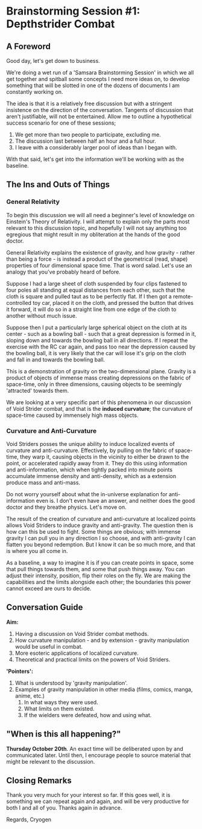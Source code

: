 # Brainstorming Session #1: Depthstrider Combat
## A Foreword
Good day, let's get down to business. 

We're doing a wet run of a 'Samsara Brainstorming Session' in which we all get together and spitball some concepts I need more ideas on, to develop something that will be slotted in one of the dozens of documents I am constantly working on. 

The idea is that it is a relatively free discussion but with a stringent insistence on the direction of the conversation. Tangents of discussion that aren't justifiable, will not be entertained. Allow me to outline a hypothetical success scenario for one of these sessions;

1. We get more than two people to participate, excluding me.
2. The discussion last between half an hour and a full hour.
3. I leave with a considerably larger pool of ideas than I began with.

With that said, let's get into the information we'll be working with as the baseline.

## The Ins and Outs of Things
### General Relativity
To begin this discussion we will all need a beginner's level of knowledge on Einstein's Theory of Relativity. I will attempt to explain only the parts most relevant to this discussion topic, and hopefully I will not say anything too egregious that might result in my obliteration at the hands of the good doctor. 

General Relativity explains the existence of gravity, and how gravity - rather than being a force - is instead a product of the geometrical (read, shape) properties of four dimensional space time. That is word salad. Let's use an analogy that you've probably heard of before. 

Suppose I had a large sheet of cloth suspended by four clips fastened to four poles all standing at equal distances from each other, such that the cloth is square and pulled taut as to be perfectly flat. If I then got a remote-controlled toy car, placed it on the cloth, and pressed the button that drives it forward, it will do so in a straight line from one edge of the cloth to another without much issue.

Suppose then I put a particularly large spherical object on the cloth at its center - such as a bowling ball - such that a great depression is formed in it, sloping down and towards the bowling ball in all directions. If I repeat the exercise with the RC car again, and pass too near the depression caused by the bowling ball, it is very likely that the car will lose it's grip on the cloth and fall in and towards the bowling ball.

This is a demonstration of gravity on the two-dimensional plane. Gravity is a product of objects of immense mass creating depressions on the fabric of space-time, only in three dimensions, causing objects to be seemingly 'attracted' towards them. 

We are looking at a very specific part of this phenomena in our discussion of Void Strider combat, and that is the **induced curvature**; the curvature of space-time caused by immensely high mass objects.

### Curvature and Anti-Curvature
Void Striders posses the unique ability to induce localized events of curvature and anti-curvature. Effectively, by pulling on the fabric of space-time, they warp it, causing objects in the vicinity to either be drawn to the point, or accelerated rapidly away from it. They do this using information and anti-information, which when tightly packed into minute points accumulate immense density and anti-density, which as a extension produce mass and anti-mass.

Do not worry yourself about what the in-universe explanation for anti-information even is. I don't even have an answer, and neither does the good doctor and they breathe physics. Let's move on.

The result of the creation of curvature and anti-curvature at localized points allows Void Striders to induce gravity and anti-gravity. The question then is how can this be used to fight. Some things are obvious; with immense gravity I can pull you in any direction I so choose, and with anti-gravity I can flatten you beyond redemption. But I know it can be so much more, and that is where you all come in.

As a baseline, a way to imagine it is if you can create points in space, some that pull things towards them, and some that push things away. You can adjust their intensity, position, flip their roles on the fly. We are making the capabilities and the limits alongside each other; the boundaries this power cannot exceed are ours to decide.


## Conversation Guide
**Aim:** 
1. Having a discussion on Void Strider combat methods.
2. How curvature manipulation - and by extension - gravity manipulation would be useful in combat.
3. More esoteric applications of localized curvature.
4. Theoretical and practical limits on the powers of Void Striders. 

**'Pointers':**
1. What is understood by 'gravity manipulation'.
2. Examples of gravity manipulation in other media (films, comics, manga, anime, etc.)
	1. In what ways they were used.
	2. What limits on them existed.
	3. If the wielders were defeated, how and using what.

## "When is this all happening?"
**Thursday October 20th**. An exact time will be deliberated upon by and communicated later. Until then, I encourage people to source material that might be relevant to the discussion.

## Closing Remarks
Thank you very much for your interest so far. If this goes well, it is something we can repeat again and again, and will be very productive for both I and all of you. Thanks again in advance.


Regards,
Cryogen